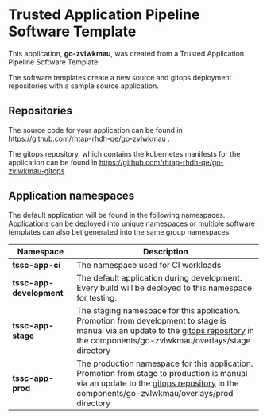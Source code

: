 # Trusted Application Pipeline Software Template

This application, **go-zvlwkmau**, was created from a Trusted Application Pipeline Software Template.

The software templates create a new source and gitops deployment repositories with a sample source application. 

## Repositories

The source code for your application can be found in [https://github.com/rhtap-rhdh-qe/go-zvlwkmau ](https://github.com/rhtap-rhdh-qe/go-zvlwkmau ).
 
The gitops repository, which contains the kubernetes manifests for the application can be found in 
[https://github.com/rhtap-rhdh-qe/go-zvlwkmau-gitops ](https://github.com/rhtap-rhdh-qe/go-zvlwkmau-gitops ) 

## Application namespaces 

The default application will be found in the following namespaces. Applications can be deployed into unique namespaces or multiple software templates can also bet generated into the same group namespaces.  

|  Namespace   |  Description   |  
| -------- | -------- |
| **tssc-app-ci** | The namespace used for CI workloads |
| **tssc-app-development** | The default application during development. Every build will be deployed to this namespace for testing. |
| **tssc-app-stage** | The staging namespace for this application. Promotion from development to stage is manual via an update to the [gitops repository](https://github.com/rhtap-rhdh-qe/go-zvlwkmau-gitops ) in the components/go-zvlwkmau/overlays/stage directory |
| **tssc-app-prod** | The production namespace for this application. Promotion from stage to production is manual via an update to the [gitops repository](https://github.com/rhtap-rhdh-qe/go-zvlwkmau-gitops ) in the components/go-zvlwkmau/overlays/prod directory |